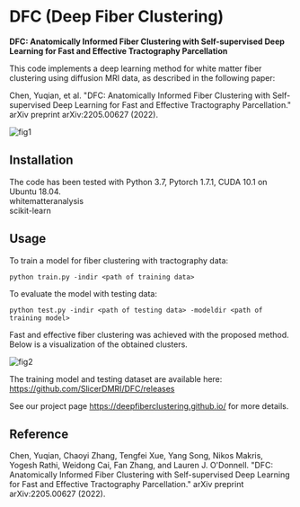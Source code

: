 # DFC (Deep Fiber Clustering)
__DFC: Anatomically Informed Fiber Clustering with Self-supervised Deep Learning for Fast and Effective Tractography Parcellation__

This code implements a deep learning method for white matter fiber clustering using diffusion MRI data, as described in the following paper:

Chen, Yuqian, et al. "DFC: Anatomically Informed Fiber Clustering with Self-supervised Deep Learning for Fast and Effective Tractography Parcellation." arXiv preprint arXiv:2205.00627 (2022).

![fig1](https://user-images.githubusercontent.com/59594831/187730336-69dc9f41-2dee-48ac-9dec-3a25616d86b9.PNG)


## Installation
The code has been tested with Python 3.7, Pytorch 1.7.1, CUDA 10.1 on Ubuntu 18.04.  
whitematteranalysis  
scikit-learn

## Usage
To train a model for fiber clustering with tractography data:
```
python train.py -indir <path of training data>
```

To evaluate the model with testing data:
```
python test.py -indir <path of testing data> -modeldir <path of training model>
```
Fast and effective fiber clustering was achieved with the proposed method. Below is a visualization of the obtained clusters.

![fig2](https://user-images.githubusercontent.com/59594831/187730397-26bfb67b-659e-4b47-b78f-8c4a1a711aea.PNG)

The training model and testing dataset are available here: https://github.com/SlicerDMRI/DFC/releases

See our project page https://deepfiberclustering.github.io/ for more details.

## Reference
Chen, Yuqian, Chaoyi Zhang, Tengfei Xue, Yang Song, Nikos Makris, Yogesh Rathi, Weidong Cai, Fan Zhang, and Lauren J. O'Donnell. "DFC: Anatomically Informed Fiber Clustering with Self-supervised Deep Learning for Fast and Effective Tractography Parcellation." arXiv preprint arXiv:2205.00627 (2022).
